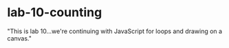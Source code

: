 # lab-10-counting
"This is lab 10...we're continuing with JavaScript for loops and drawing on a canvas."

